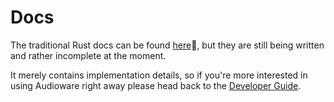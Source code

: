 # Docs

The traditional Rust docs can be found [here](docs/doc/audioware/index.html)🦀, but they are still being written and rather incomplete at the moment.

It merely contains implementation details, so if you're more interested in using Audioware right away please head back to the [Developer Guide](./GUIDE.md).
